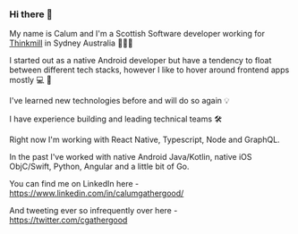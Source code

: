 ### Hi there 👋

My name is Calum and I'm a Scottish Software developer working for [Thinkmill](https://www.thinkmill.com.au/) in Sydney Australia 🏴󠁧󠁢󠁳󠁣󠁴󠁿🇦🇺

I started out as a native Android developer but have a tendency to float between different tech stacks, however I like to hover around frontend apps mostly 💻 📱

I've learned new technologies before and will do so again 💡

I have experience building and leading technical teams 🛠

Right now I'm working with React Native, Typescript, Node and GraphQL.

In the past I've worked with native Android Java/Kotlin, native iOS ObjC/Swift, Python, Angular and a little bit of Go.

You can find me on LinkedIn here - https://www.linkedin.com/in/calumgathergood/ 

And tweeting ever so infrequently over here - https://twitter.com/cgathergood
